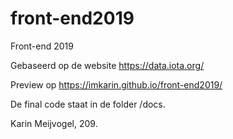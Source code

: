 # front-end2019
Front-end 2019

Gebaseerd op de website https://data.iota.org/

Preview op https://imkarin.github.io/front-end2019/

De final code staat in de folder /docs.

Karin Meijvogel, 209.
